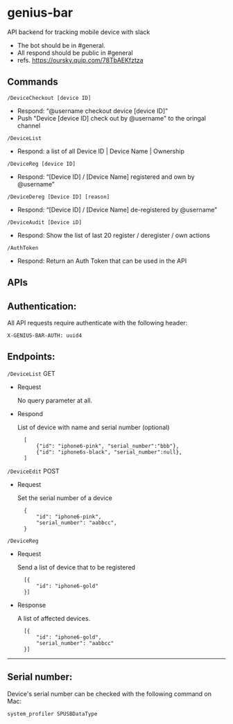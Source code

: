 # genius-bar
API backend for tracking mobile device with slack

- The bot should be in #general.
- All respond should be public in #general
- refs. https://oursky.quip.com/78TbAEKfztza


Commands
--

`/DeviceCheckout [device ID]`

- Respond: “@username checkout device [device ID]”
- Push "Device [device ID] check out by @username" to the oringal channel

`/DeviceList`

- Respond: a list of all Device ID | Device Name | Ownership

`/DeviceReg [device ID]`

- Respond: “[Device ID] / [Device Name] registered and own by @username”

`/DeviceDereg [Device ID] [reason]`

- Respond: “[Device ID] / [Device Name] de-registered by @username”

`/DeviceAudit [Device iD]`

- Respond: Show the list of last 20 register / deregister / own actions

`/AuthToken`

- Respond: Return an Auth Token that can be used in the API

APIs
--

## Authentication:
All API requests require authenticate with the following header:

    X-GENIUS-BAR-AUTH: uuid4

## Endpoints:

`/DeviceList` GET

- Request

    No query parameter at all.

- Respond

    List of device with name and serial number (optional)

        [
            {"id": "iphone6-pink", "serial_number":"bbb"},
            {"id": "iphone6s-black", "serial_number":null},
        ]

`/DeviceEdit` POST

- Request

    Set the serial number of a device

        {
            "id": "iphone6-pink",
            "serial_number": "aabbcc",
        }


`/DeviceReg`

- Request

    Send a list of device that to be registered

        [{
            "id": "iphone6-gold"
        }]

- Response

    A list of affected devices.
    
        [{
            "id": "iphone6-gold",
            "serial_number": "aabbcc"
        }]

----

## Serial number:
Device's serial number can be checked with the following command on Mac:

    system_profiler SPUSBDataType

